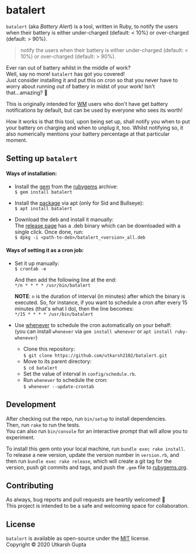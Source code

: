 # batalert

`batalert` (aka *Battery Alert*) is a tool, written in Ruby, to notify the users when their battery is either under-charged (default: < 10%) or over-charged (default: > 90%).

> notify the users when their battery is either under-charged (default: < 10%) or over-charged (default: > 90%).

Ever ran out of battery whilst in the middle of work?  
Well, say no more! `batalert` has got you covered!  
Just consider installing it and put this on cron so that you never have to worry about running out of battery in midst of your work! Isn't that...amazing? 🚀

This is originally intended for [WM](https://en.wikipedia.org/wiki/Window_manager) users who don't have get battery notifications by default, but can be used by everyone who sees its worth!

How it works is that this tool, upon being set up, shall notify you when to put your battery on charging and when to unplug it, too. Whilst notifying so, it also numerically mentions your battery percentage at that particular moment.

## Setting up `batalert`

#### Ways of installation:

- Install the [gem](https://rubygems.org/gems/batalert) from the [rubygems](https://rubygems.org/) archive:  
  `$ gem install batalert`

- Install the [package](https://tracker.debian.org/pkg/batalert) via apt (only for Sid and Bullseye):  
  `$ apt install batalert`

- Download the deb and install it manually:  
  The [release page](https://github.com/utkarsh2102/batalert/releases) has a .deb binary which can be downloaded with a single click. Once done, run:  
  `$ dpkg -i <path-to-deb>/batalert_<version>_all.deb`

#### Ways of setting it as a cron job:

- Set it up manually:  
  `$ crontab -e`

  And then add the following line at the end:  
  `*/n * * * * /usr/bin/batalert`

  **NOTE**: `n` is the duration of interval (in minutes) after which the binary is executed. So, for instance, if you want to schedule a cron after every 15 minutes (that's what I do), then the line becomes:  
  `*/15 * * * * /usr/bin/batalert`

- Use [whenever](https://www.rubyguides.com/2019/04/ruby-whenever-gem/) to schedule the cron automatically on your behalf:  
(you can install `whenever` via `gem install whenever` or `apt install ruby-whenever`)  
   - Clone this repository:  
     `$ git clone https://github.com/utkarsh2102/batalert.git`  
    - Move to its parent directory:  
      `$ cd batalert`  
    - Set the value of interval in `config/schedule.rb`.
    - Run `whenever` to schedule the cron:  
      `$ whenever --update-crontab`

## Development

After checking out the repo, run `bin/setup` to install dependencies.  
Then, run `rake` to run the tests.  
You can also run `bin/console` for an interactive prompt that will allow you to experiment.

To install this gem onto your local machine, run `bundle exec rake install`.  
To release a new version, update the version number in `version.rb`, and then run `bundle exec rake release`, which will create a git tag for the version, push git commits and tags, and push the `.gem` file to [rubygems.org](https://rubygems.org).

## Contributing

As always, bug reports and pull requests are heartily welcomed! 💖  
This project is intended to be a safe and welcoming space for collaboration.

## License
`batalert` is available as open-source under the [MIT](https://github.com/utkarsh2102/batalert/blob/master/LICENSE) license.  
Copyright © 2020 Utkarsh Gupta
